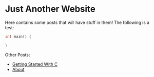 # Just Another Website

Here contains some posts that will have stuff in them!
The following is a test:

```c
int main() {

}
```

Other Posts:

* [Getting Started With C](posts/C.html)
* [About](posts/about.html)

